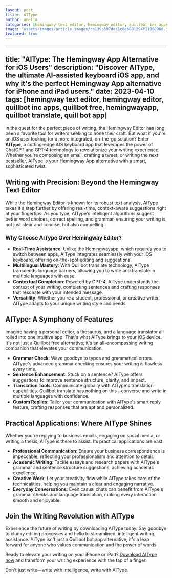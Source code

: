 ```yaml
---
layout: post
title:  AIType
author: amelia
categories: [hemingway text editor, hemingway editor, quillbot inc apps, quillbot free, hemingwayapp, quillbot translate, quill bot app]
image: "assets/images/article_images/ca139b597dee1c8eb881294f1108096d.jpg"
featured: true
---
```


---
title: "AIType: The Hemingway App Alternative for iOS Users"
description: "Discover AIType, the ultimate AI-assisted keyboard iOS app, and why it's the perfect Hemingway App alternative for iPhone and iPad users."
date: 2023-04-10
tags: [hemingway text editor, hemingway editor, quillbot inc apps, quillbot free, hemingwayapp, quillbot translate, quill bot app]
---

In the quest for the perfect piece of writing, the Hemingway Editor has long been a favorite tool for writers seeking to hone their craft. But what if you're an iOS user looking for a more integrated, on-the-go solution? Enter **AIType**, a cutting-edge iOS keyboard app that leverages the power of ChatGPT and GPT-4 technology to revolutionize your writing experience. Whether you're composing an email, crafting a tweet, or writing the next bestseller, AIType is your Hemingway App alternative with a smart, sophisticated twist.

## Writing with Precision: Beyond the Hemingway Text Editor

While the Hemingway Editor is known for its robust text analysis, AIType takes it a step further by offering real-time, context-aware suggestions right at your fingertips. As you type, AIType's intelligent algorithms suggest better word choices, correct spelling, and grammar, ensuring your writing is not just clear and concise, but also compelling.

### Why Choose AIType Over Hemingway Editor?

- **Real-Time Assistance**: Unlike the Hemingwayapp, which requires you to switch between apps, AIType integrates seamlessly with your iOS keyboard, offering on-the-spot editing and suggestions.
- **Multilingual Mastery**: With Quillbot translate technology, AIType transcends language barriers, allowing you to write and translate in multiple languages with ease.
- **Contextual Completion**: Powered by GPT-4, AIType understands the context of your writing, completing sentences and crafting responses that resonate with your intended message.
- **Versatility**: Whether you're a student, professional, or creative writer, AIType adapts to your unique writing style and needs.

## AIType: A Symphony of Features

Imagine having a personal editor, a thesaurus, and a language translator all rolled into one intuitive app. That's what AIType brings to your iOS device. It's not just a Quillbot free alternative; it's an all-encompassing writing companion that elevates your communication.

- **Grammar Check**: Wave goodbye to typos and grammatical errors. AIType's advanced grammar checking ensures your writing is flawless every time.
- **Sentence Enhancement**: Stuck on a sentence? AIType offers suggestions to improve sentence structure, clarity, and impact.
- **Translation Tools**: Communicate globally with AIType's translation capabilities. Quillbot translate has nothing on this—converse and write in multiple languages with confidence.
- **Custom Replies**: Tailor your communication with AIType's smart reply feature, crafting responses that are apt and personalized.

## Practical Applications: Where AIType Shines

Whether you're replying to business emails, engaging on social media, or writing a thesis, AIType is there to assist. Its practical applications are vast:

- **Professional Communication**: Ensure your business correspondence is impeccable, reflecting your professionalism and attention to detail.
- **Academic Writing**: Tackle essays and research papers with AIType's grammar and sentence structure suggestions, achieving academic excellence.
- **Creative Work**: Let your creativity flow while AIType takes care of the technicalities, helping you maintain a clear and engaging narrative.
- **Everyday Conversations**: Even casual chats can benefit from AIType's grammar checks and language translation, making every interaction smooth and enjoyable.

## Join the Writing Revolution with AIType

Experience the future of writing by downloading AIType today. Say goodbye to clunky editing processes and hello to streamlined, intelligent writing assistance. AIType isn't just a Quillbot bot app alternative; it's a leap forward for anyone who values communication and the power of words.

Ready to elevate your writing on your iPhone or iPad? [Download AIType now](https://apps.apple.com/us/app/aitype-grammar-check-keyboard/id6469163944) and transform your writing experience with the tap of a finger.

Don't just write—write with intelligence, write with AIType.